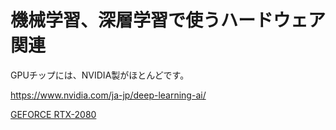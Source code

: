 # 機械学習、深層学習で使うハードウェア関連

GPUチップには、NVIDIA製がほとんどです。

https://www.nvidia.com/ja-jp/deep-learning-ai/

[GEFORCE RTX-2080](https://www.nvidia.com/ja-jp/geforce/graphics-cards/rtx-2080/)
